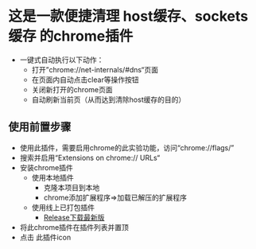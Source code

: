# 这是一款便捷清理 host缓存、sockets缓存 的chrome插件
* 一键式自动执行以下动作：
  * 打开”chrome://net-internals/#dns“页面
  * 在页面内自动点击clear等操作按钮
  * 关闭新打开的chrome页面
  * 自动刷新当前页（从而达到清除host缓存的目的）


## 使用前置步骤
* 使用此插件，需要启用chrome的此实验功能，访问“chrome://flags/”
* 搜索并启用“Extensions on chrome:// URLs“
* 安装chrome插件
  * 使用本地插件
    * 克隆本项目到本地
    * chrome添加扩展程序=>加载已解压的扩展程序
  * 使用线上已打包插件
    * <a href="https://github.com/worried-k/flush-sockets/releases">Release下载最新版</a>
* 将此chrome插件在插件列表并置顶
* 点击 此插件icon
